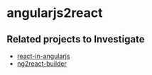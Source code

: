 # angularjs2react

## Related projects to Investigate
* [react-in-angularjs](https://github.com/xjpro/react-in-angularjs)
* [ng2react-builder](https://github.com/webschik/ng2react-builder)
